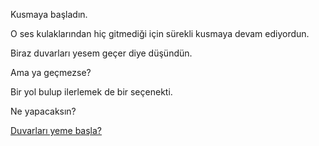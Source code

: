 Kusmaya başladın.

O ses kulaklarından hiç gitmediği için sürekli kusmaya devam ediyordun.

Biraz duvarları yesem geçer diye düşündün.

Ama ya geçmezse?

Bir yol bulup ilerlemek de bir seçenekti.

Ne yapacaksın?

[Duvarları yeme başla?](../turkce/duvarlari-ye/duvarlari-ye.md)